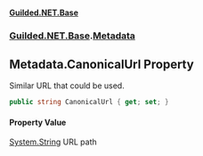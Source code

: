
#### [Guilded.NET.Base](index 'index')
### [Guilded.NET.Base](index#Guilded_NET_Base 'Guilded.NET.Base').[Metadata](Metadata 'Guilded.NET.Base.Metadata')
## Metadata.CanonicalUrl Property
Similar URL that could be used.  
```csharp
public string CanonicalUrl { get; set; }
```

#### Property Value
[System.String](https://docs.microsoft.com/en-us/dotnet/api/System.String 'System.String')
URL path
